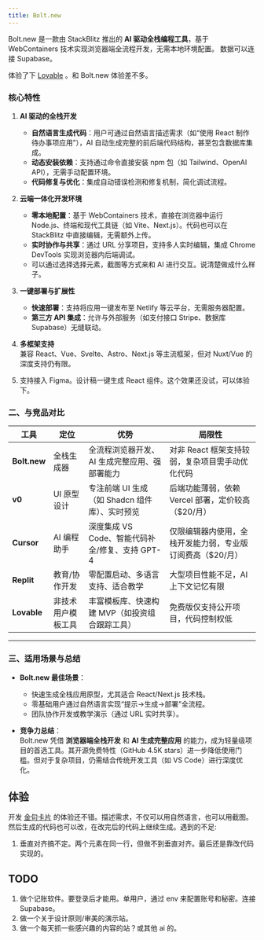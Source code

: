 ```yaml
---
title: Bolt.new
---
```


Bolt.new 是一款由 StackBlitz 推出的 **AI 驱动全栈编程工具**，基于 WebContainers 技术实现浏览器端全流程开发，无需本地环境配置。 数据可以连接 Supabase。

体验了下 [Lovable](https://lovable.dev/) 。和 Bolt.new 体验差不多。

### 核心特性
1. **AI 驱动的全栈开发**  
   - **自然语言生成代码**：用户可通过自然语言描述需求（如“使用 React 制作待办事项应用”），AI 自动生成完整的前后端代码结构，甚至包含数据库集成。
   - **动态安装依赖**：支持通过命令直接安装 npm 包（如 Tailwind、OpenAI API），无需手动配置环境。
   - **代码修复与优化**：集成自动错误检测和修复机制，简化调试流程。

2. **云端一体化开发环境**  
   - **零本地配置**：基于 WebContainers 技术，直接在浏览器中运行 Node.js、终端和现代工具链（如 Vite、Next.js）。代码也可以在 StackBlitz 中直接编辑，无需额外上传。
   - **实时协作与共享**：通过 URL 分享项目，支持多人实时编辑，集成 Chrome DevTools 实现浏览器内后端调试。
   - 可以通过选择选择元素，截图等方式来和 AI 进行交互。说清楚做成什么样子。

3. **一键部署与扩展性**  
   - **快速部署**：支持将应用一键发布至 Netlify 等云平台，无需服务器配置。
   - **第三方 API 集成**：允许与外部服务（如支付接口 Stripe、数据库 Supabase）无缝联动。

4. **多框架支持**  
   兼容 React、Vue、Svelte、Astro、Next.js 等主流框架，但对 Nuxt/Vue 的深度支持仍有限。

5. 支持接入 Figma。设计稿一键生成 React 组件。这个效果还没试，可以体验下。

### **二、与竞品对比**
| **工具**     | **定位**           | **优势**                                        | **局限性**                                                 |
| ------------ | ------------------ | ----------------------------------------------- | ---------------------------------------------------------- |
| **Bolt.new** | 全栈生成器         | 全流程浏览器开发、AI 生成完整应用、强部署能力   | 对非 React 框架支持较弱，复杂项目需手动优化代码            |
| **v0**       | UI 原型设计        | 专注前端 UI 生成（如 Shadcn 组件库）、实时预览  | 后端功能薄弱，依赖 Vercel 部署，定价较高（$20/月）         |
| **Cursor**   | AI 编程助手        | 深度集成 VS Code、智能代码补全/修复、支持 GPT-4 | 仅限编辑器内使用，全栈开发能力弱，专业版订阅费高（$20/月） |
| **Replit**   | 教育/协作开发      | 零配置启动、多语言支持、适合教学                | 大型项目性能不足，AI 上下文记忆有限                        |
| **Lovable**  | 非技术用户模板工具 | 丰富模板库、快速构建 MVP（如投资组合跟踪工具）  | 免费版仅支持公开项目，代码控制权低                         |

---

### **三、适用场景与总结**
- **Bolt.new 最佳场景**：  
  - 快速生成全栈应用原型，尤其适合 React/Next.js 技术栈。  
  - 零基础用户通过自然语言实现“提示→生成→部署”全流程。  
  - 团队协作开发或教学演示（通过 URL 实时共享）。

- **竞争力总结**：  
  Bolt.new 凭借 **浏览器端全栈开发** 和 **AI 生成完整应用** 的能力，成为轻量级项目的首选工具。其开源免费特性（GitHub 4.5K stars）进一步降低使用门槛。但对于复杂项目，仍需结合传统开发工具（如 VS Code）进行深度优化。

## 体验
开发 [金句卡片](../l/llm-convert-to-memorable-quote-card.md) 的体验还不错。描述需求，不仅可以用自然语言，也可以用截图。然后生成的代码也可以改，在改完后的代码上继续生成。遇到的不足:
1. 垂直对齐搞不定。两个元素在同一行，但做不到垂直对齐。最后还是靠改代码实现的。

## TODO
1. 做个记账软件。要登录后才能用。单用户，通过 env 来配置账号和秘密。连接 Supabase。
2. 做一个关于设计原则/审美的演示站。
3. 做一个每天抓一些感兴趣的内容的站？或其他 ai 的。